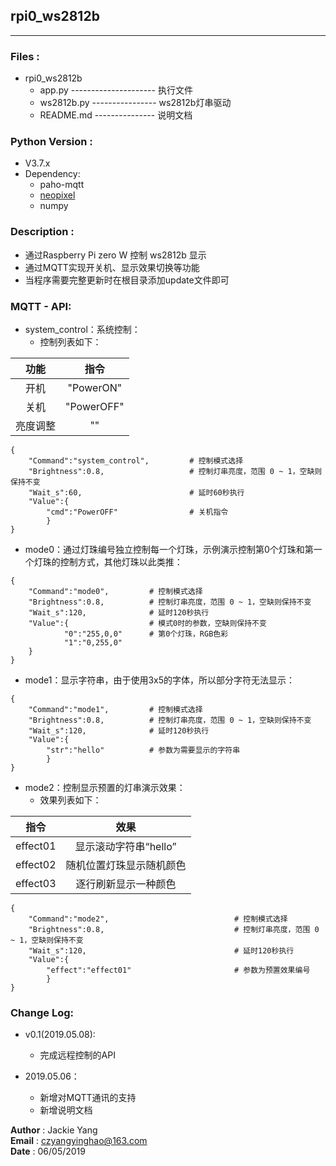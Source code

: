 ## rpi0_ws2812b
----------------------------------------------------

### Files :
- rpi0_ws2812b
	- app.py --------------------- 执行文件
	- ws2812b.py ---------------- ws2812b灯串驱动
	- README.md --------------- 说明文档


### Python Version : 
- V3.7.x
- Dependency:
    - paho-mqtt
    - [neopixel](https://learn.adafruit.com/adafruit-neopixel-uberguide/python-circuitpython)
    - numpy


### Description :
- 通过Raspberry Pi zero W 控制 ws2812b 显示
- 通过MQTT实现开关机、显示效果切换等功能
- 当程序需要完整更新时在根目录添加update文件即可


### MQTT - API:

- system_control：系统控制：
    - 控制列表如下：
    
|  功能  |  指令  |  
| :----: | :----: |  
|  开机  |  "PowerON" |
|  关机  |  "PowerOFF" |
|  亮度调整  |  ""  |

```
{
    "Command":"system_control",         # 控制模式选择
    "Brightness":0.8,                   # 控制灯串亮度，范围 0 ~ 1，空缺则保持不变
    "Wait_s":60,                        # 延时60秒执行
    "Value":{
        "cmd":"PowerOFF"                # 关机指令
        }
}
```
- mode0：通过灯珠编号独立控制每一个灯珠，示例演示控制第0个灯珠和第一个灯珠的控制方式，其他灯珠以此类推：
```
{
    "Command":"mode0",         # 控制模式选择
    "Brightness":0.8,          # 控制灯串亮度，范围 0 ~ 1，空缺则保持不变
    "Wait_s":120,              # 延时120秒执行
    "Value":{                  # 模式0时的参数，空缺则保持不变
            "0":"255,0,0"      # 第0个灯珠，RGB色彩
            "1":"0,255,0"
    }
}
```
- mode1：显示字符串，由于使用3x5的字体，所以部分字符无法显示：
```
{
    "Command":"mode1",         # 控制模式选择
    "Brightness":0.8,          # 控制灯串亮度，范围 0 ~ 1，空缺则保持不变
    "Wait_s":120,              # 延时120秒执行
    "Value":{
        "str":"hello"          # 参数为需要显示的字符串
        }
}
```
- mode2：控制显示预置的灯串演示效果：
    - 效果列表如下：  

|   指令   |  效果  |
| :------: | :----: |
|  effect01  |  显示滚动字符串“hello” |  
|  effect02  |  随机位置灯珠显示随机颜色 |
|  effect03  |  逐行刷新显示一种颜色 |

```
{
    "Command":"mode2",                            # 控制模式选择
    "Brightness":0.8,                             # 控制灯串亮度，范围 0 ~ 1，空缺则保持不变
    "Wait_s":120,                                 # 延时120秒执行
    "Value":{
        "effect":"effect01"                       # 参数为预置效果编号
        }
}
```

### Change Log:

- v0.1(2019.05.08):
    - 完成远程控制的API

- 2019.05.06：
    - 新增对MQTT通讯的支持
    - 新增说明文档


**Author**         : Jackie Yang  
**Email**          : czyangyinghao@163.com  
**Date**           : 06/05/2019
